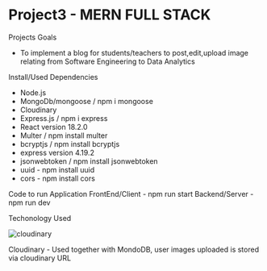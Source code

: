 # Project3 - MERN FULL STACK
Projects Goals
- To implement a blog for students/teachers
to post,edit,upload image relating from Software Engineering to Data Analytics

Install/Used Dependencies
- Node.js
- MongoDb/mongoose / npm i mongoose
- Cloudinary
- Express.js / npm i express
- React version 18.2.0
- Multer / npm install multer
- bcryptjs / npm install bcryptjs
- express version 4.19.2
- jsonwebtoken / npm install jsonwebtoken
- uuid - npm install uuid
- cors - npm install cors

Code to run Application
FrontEnd/Client - npm run start
Backend/Server - npm run dev

Techonology Used

![cloudinary](https://github.com/evansutjahjo/Project3/assets/152628861/04364350-631f-455c-ad51-c3559d2a7ca4)

Cloudinary - Used together with MondoDB, user images uploaded is stored via cloudinary URL


